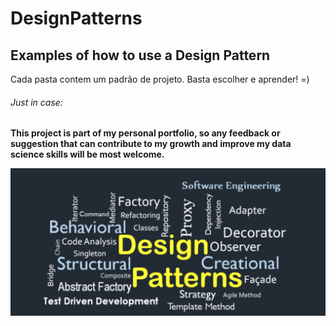 # DesignPatterns
## Examples of how to use a Design Pattern

Cada pasta contem um padrão de projeto. Basta escolher e aprender! =)

###### Just in case: 
**This project is part of my personal portfolio, so any feedback or suggestion that can contribute to my growth and improve my data science skills will be most welcome.**

![Preview-Screens](ImageAsset/dp.png)
